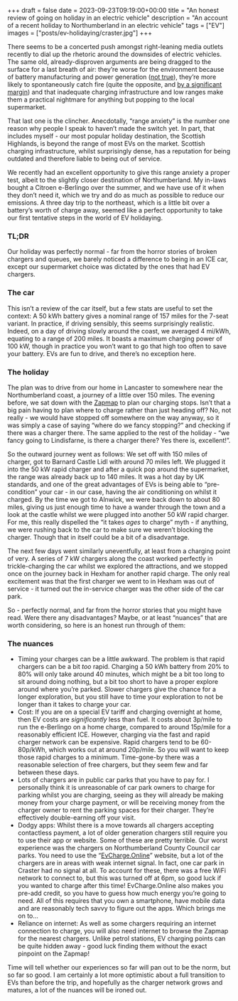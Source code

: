 +++ 
draft = false
date = 2023-09-23T09:19:00+00:00
title = "An honest review of going on holiday in an electric vehicle"
description = "An account of a recent holiday to Northumberland in an electric vehicle"
tags = ["EV"]
images = ["posts/ev-holidaying/craster.jpg"]
+++

There seems to be a concerted push amongst right-leaning media outlets recently to dial up the rhetoric around the downsides of electric vehicles. The same old, already-disproven arguments are being dragged to the surface for a last breath of air: they’re worse for the environment because of battery manufacturing and power generation ([not true](https://www.epa.gov/greenvehicles/electric-vehicle-myths)), they’re more likely to spontaneously catch fire (quite the opposite, and [by a significant margin](https://thedriven.io/2023/05/16/petrol-and-diesel-cars-20-times-more-likely-to-catch-fire-than-evs/)) and that inadequate charging infrastructure and low ranges make them a practical nightmare for anything but popping to the local supermarket.

That last one is the clincher. Anecdotally, “range anxiety” is the number one reason why people I speak to haven’t made the switch yet. In part, that includes myself - our most popular holiday destination, the Scottish Highlands, is beyond the range of most EVs on the market. Scottish charging infrastructure, whilst surprisingly dense, has a reputation for being outdated and therefore liable to being out of service.

We recently had an excellent opportunity to give this range anxiety a proper test, albeit to the slightly closer destination of Northumberland. My in-laws bought a Citroen e-Berlingo over the summer, and we have use of it when they don’t need it, which we try and do as much as possible to reduce our emissions. A three day trip to the northeast, which is a little bit over a battery’s worth of charge away, seemed like a perfect opportunity to take our first tentative steps in the world of EV holidaying.

### TL;DR

Our holiday was perfectly normal - far from the horror stories of broken chargers and queues, we barely noticed a difference to being in an ICE car, except our supermarket choice was dictated by the ones that had EV chargers.

### The car

This isn’t a review of the car itself, but a few stats are useful to set the context: A 50 kWh battery gives a nominal range of 157 miles for the 7-seat variant. In practice, if driving sensibly, this seems surprisingly realistic. Indeed, on a day of driving slowly around the coast, we averaged 4 mi/kWh, equating to a range of 200 miles. It boasts a maximum charging power of 100 kW, though in practice you won’t want to go that high too often to save your battery. EVs are fun to drive, and there’s no exception here. 

### The holiday

The plan was to drive from our home in Lancaster to somewhere near the Northumberland coast, a journey of a little over 150 miles. The evening before, we sat down with the [Zapmap](https://www.zap-map.com/) to plan our charging stops. Isn’t that a big pain having to plan where to charge rather than just heading off? No, not really - we would have stopped off somewhere on the way anyway, so it was simply a case of saying “where do we fancy stopping?” and checking if there was a charger there. The same applied to the rest of the holiday - “we fancy going to Lindisfarne, is there a charger there? Yes there is, excellent!”.

So the outward journey went as follows: We set off with 150 miles of charger, got to Barnard Castle Lidl with around 70 miles left. We plugged it into the 50 kW rapid charger and after a quick pop around the supermarket, the range was already back up to 140 miles. It was a hot day by UK standards, and one of the great advantages of EVs is being able to “pre-condition” your car - in our case, having the air conditioning on whilst it charged. By the time we got to Alnwick, we were back down to about 80 miles, giving us just enough time to have a wander through the town and a look at the castle whilst we were plugged into another 50 kW rapid charger. For me, this really dispelled the “it takes *ages* to charge” myth - if anything, we were rushing back to the car to make sure we weren’t blocking the charger. Though that in itself could be a bit of a disadvantage.

The next few days went similarly uneventfully, at least from a charging point of very. A series of 7 kW chargers along the coast worked perfectly in trickle-charging the car whilst we explored the attractions, and we stopped once on the journey back in Hexham for another rapid charge. The only real excitement was that the first charger we went to in Hexham was out of service - it turned out the in-service charger was the other side of the car park. 

So - perfectly normal, and far from the horror stories that you might have read. Were there any disadvantages? Maybe, or at least “nuances” that are worth considering, so here is an honest run through of them:

### The nuances

- Timing your charges can be a little awkward. The problem is that rapid chargers can be a bit *too* rapid. Charging a 50 kWh battery from 20% to 80% will only take around 40 minutes, which might be a bit too long to sit around doing nothing, but a bit too short to have a proper explore around where you’re parked. Slower chargers give the chance for a longer exploration, but you still have to time your exploration to not be longer than it takes to charge your car.
- Cost: If you are on a special EV tariff and charging overnight at home, then EV costs are *significantly* less than fuel. It costs about 3p/mile to run the e-Berlingo on a home charge, compared to around 15p/mile for a reasonably efficient ICE. However, charging via the fast and rapid charger network can be expensive. Rapid chargers tend to be 60-80p/kWh, which works out at around 20p/mile. So you will want to keep those rapid charges to a minimum. Time-gone-by there was a reasonable selection of free chargers, but they seem few and far between these days.
- Lots of chargers are in public car parks that you have to pay for. I personally think it is unreasonable of car park owners to charge for parking whilst you are charging, seeing as they will already be making money from your charge payment, or will be receiving money from the charger owner to rent the parking spaces for their charger. They’re effectively double-earning off your visit.
- Dodgy apps: Whilst there is a move towards all chargers accepting contactless payment, a lot of older generation chargers still require you to use their app or website. Some of these are pretty terrible. Our worst experience was the chargers on Northumberland County Council car parks. You need to use the “[EvCharge.Online](http://EvCharge.Online)” website, but a lot of the chargers are in areas with weak internet signal. In fact, one car park in Craster had no signal at all. To account for these, there was a free WiFi network to connect to, but this was turned off at 6pm, so good luck if you wanted to charge after this time! EvCharge.Online also makes you pre-add credit, so you have to guess how much energy you’re going to need. All of this requires that you own a smartphone, have mobile data and are reasonably tech savvy to figure out the apps. Which brings me on to…
- Reliance on internet: As well as some chargers requiring an internet connection to charge, you will also need internet to browse the Zapmap for the nearest chargers. Unlike petrol stations, EV charging points can be quite hidden away - good luck finding them without the exact pinpoint on the Zapmap!

Time will tell whether our experiences so far will pan out to be the norm, but so far so good. I am certainly a lot more optimistic about a full transition to EVs than before the trip, and hopefully as the charger network grows and matures, a lot of the nuances will be ironed out.
